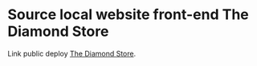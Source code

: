 # Source local website front-end The Diamond Store 

Link public deploy [The Diamond Store](http://localhost:3000/](https://www.thediamondstore.site/)).
